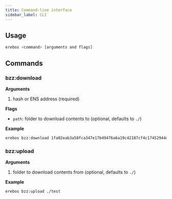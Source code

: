 ```yaml
---
title: Command-line interface
sidebar_label: CLI
---
```


## Usage

```sh
erebos <command> [arguments and flags]
```

## Commands

### bzz:download

**Arguments**

1. hash or ENS address (required)

**Flags**

- `path`: folder to download contents to (optional, defaults to `./`)

**Example**

```sh
erebos bzz:download 1fa02eab3a58fca347e17b49476a6a19c42187cf4c17452944d7878809938139 --path=./test
```

### bzz:upload

**Arguments**

1. folder to download contents from (optional, defaults to `./`)

**Example**

```sh
erebos bzz:upload ./test
```
